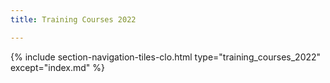 ```yaml
---
title: Training Courses 2022

---
```


{% include section-navigation-tiles-clo.html type="training_courses_2022" except="index.md" %}